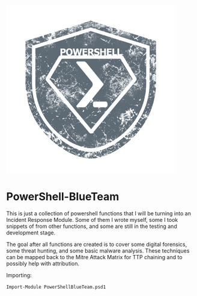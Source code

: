 ![logo](/images/powershell-emblem.jpg)

# PowerShell-BlueTeam
This is just a collection of powershell functions that I will be turning into an Incident Response Module.
Some of them I wrote myself, some I took snippets of from other functions, and some are still in the testing and development stage. 

The goal after all functions are created is to cover some digital forensics, some threat hunting, and some basic malware analysis. These techniques can be mapped back to the Mitre Attack Matrix for TTP chaining and to possibly help with attribution.

Importing:
```
Import-Module PowerShellBlueTeam.psd1
```
